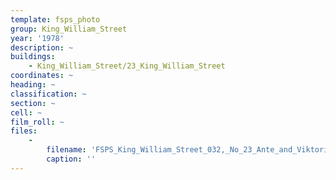 ```yaml
---
template: fsps_photo
group: King_William_Street
year: '1978'
description: ~
buildings:
    - King_William_Street/23_King_William_Street
coordinates: ~
heading: ~
classification: ~
section: ~
cell: ~
film_roll: ~
files:
    -
        filename: 'FSPS_King_William_Street_032,_No_23_Ante_and_Viktorija_Borcic,_Lot_57,_17-12-F,_1978.png'
        caption: ''
---
```

